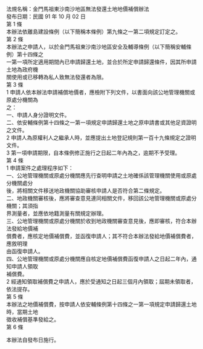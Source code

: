 法規名稱：金門馬祖東沙南沙地區無法發還土地地價補償辦法  
發布日期：民國 91 年 10 月 02 日  
第 1 條  
本辦法依離島建設條例（以下簡稱本條例）第九條之一第二項規定訂定之。  
第 2 條  
本辦法之申請人，以於金門馬祖東沙南沙地區安全及輔導條例（以下簡稱安輔條例）第十四條之  
一第一項所定適用期間內已申請歸還土地，並合於所定申請歸還條件，因其所申請土地為政府機  
關使用或已移轉為私人致無法發還者為限。  
第 3 條  
1 申請人依本辦法申請補償地價者，應檢附下列文件，以書面向該公地管理機關或原處分機關為  
之：  
一、申請人身分證明文件。  
二、依安輔條例第十四條之一第一項規定申請歸還土地之原申請書或其他足資證明之文件。  
2 申請人為原權利人之繼承人時，並應提出土地登記規則第一百十九條規定之證明文件。  
3 第一項申請期限，自本條例修正施行之日起二年內為之，逾期不予受理。  
第 4 條  
1 申請案件之處理程序如下：  
一、公地管理機關或原處分機關應先行查明申請之土地確係該管理機關使用或原處分機關處分  
後，將相關文件移送地政機關協助審核申請人是否符合第二條規定。  
二、地政機關審核後，應將審查意見連同相關文件，移回該公地管理機關或原處分機關；其須指  
界測量者，並應依地籍測量有關規定辦理。  
三、公地管理機關或原處分機關於收到地政機關審查意見後，應即審核，符合本辦法發給地價補  
償費者，應核定地價補償費，並函復申請人；其不符合本辦法發給地價補償費者，應敘明理  
由函復申請人。  
四、公地管理機關或原處分機關應自核定地價補償費函復申請人之日起二年內，通知申請人領取  
補償費。  
2 經通知領取補償費之申請人，應於受通知之日起三個月內領取；屆期未領取者，依法提存。  
第 5 條  
本辦法之地價補償費，按申請人依安輔條例第十四條之一第一項規定申請歸還土地時，當期土地  
徵收補償基準發給之。  
第 6 條  


本辦法自發布日施行。  


